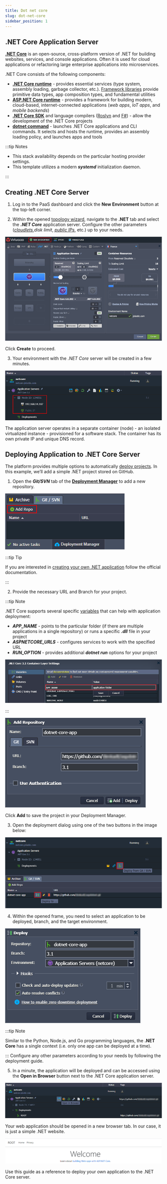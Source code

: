 ```yaml
---
title: Dot net core
slug: dot-net-core
sidebar_position: 1
---
```


## .NET Core Application Server

**[.NET Core](https://learn.microsoft.com/en-us/dotnet/core/introduction)** is an open-source, cross-platform version of .NET for building websites, services, and console applications. Often it is used for cloud applications or refactoring large enterprise applications into microservices.

.NET Core consists of the following components:

- **[.NET Core runtime](https://github.com/dotnet/runtime/tree/main/src/coreclr)** - provides essential services (type system, assembly loading, garbage collector, etc.). [Framework libraries](https://github.com/dotnet/runtime/tree/main/src/libraries) provide primitive data types, app composition types, and fundamental utilities
- **[ASP.NET Core runtime](https://github.com/dotnet/aspnetcore)** - provides a framework for building modern, cloud-based, internet-connected applications (_web apps_, _IoT apps_, and _mobile backends_)
- **[.NET Core SDK](https://github.com/dotnet/sdk)** and language compilers ([Roslyn](https://github.com/dotnet/roslyn) and [F#](https://github.com/dotnet/fsharp)) - allow the development of the .NET Core projects
- **[dotnet command](https://learn.microsoft.com/en-us/dotnet/core/tools/dotnet)** - launches .NET Core applications and CLI commands. It selects and hosts the runtime, provides an assembly loading policy, and launches apps and tools

:::tip Notes

- This stack availability depends on the particular hosting provider settings.
- This template utilizes a modern **_systemd_** initialization daemon.

:::

## Creating .NET Core Server

1. Log in to the PaaS dashboard and click the **New Environment** button at the top-left corner.

2. Within the opened [topology wizard](/docs/EnvironmentManagement/Setting%20Up%20Environment), navigate to the **.NET** tab and select the **_.NET Core_** application server. Configure the other parameters (_[cloudlets](/docs/PlatformOverview/Cloudlet)_,_disk limit_, _[public IPs](/docs/ApplicationSetting/External%20Access%20To%20Applications/Public%20IP/)_, etc.) up to your needs.

<div style={{
    display:'flex',
    justifyContent: 'center',
    margin: '0 0 1rem 0'
}}>

![Locale Dropdown](./img/DotNETCore/01-dotnet-core-topology-wizard.png)

</div>

Click **Create** to proceed.

3. Your environment with the _.NET Core_ server will be created in a few minutes.

<div style={{
    display:'flex',
    justifyContent: 'center',
    margin: '0 0 1rem 0'
}}>

![Locale Dropdown](./img/DotNETCore/02-dotnet-core-application-server-created.png)

</div>

The application server operates in a separate container (node) - an isolated virtualized instance - provisioned for a software stack. The container has its own private IP and unique DNS record.

## Deploying Application to .NET Core Server

The platform provides multiple options to automatically [deploy projects](/docs/Deployment/Deployment%20Guide). In this example, we’ll add a simple .NET project stored on GitHub.

1. Open the **_Git/SVN_** tab of the **[Deployment Manager](/docs/Deployment/Deployment%20Manager#git--svn-projects)** to add a new repository.

<div style={{
    display:'flex',
    justifyContent: 'center',
    margin: '0 0 1rem 0'
}}>

![Locale Dropdown](./img/DotNETCore/03-deployment-manager-add-repository.png)

</div>

:::tip Tip

If you are interested in [creating your own .NET application](https://learn.microsoft.com/en-us/aspnet/core/tutorials/razor-pages/razor-pages-start?view=aspnetcore-7.0&tabs=visual-studio) follow the official documentation.

:::

2. Provide the necessary URL and Branch for your project.

:::tip Note

.NET Core supports several specific [variables](/docs/Container/Container%20Configuration/Variables) that can help with application deployment:

- **_APP_NAME_** - points to the particular folder (if there are multiple applications in a single repository) or runs a specific **_.dll_** file in your project
- **_ASPNETCORE_URLS_** - configures services to work with the specified URL
- **_RUN_OPTION_** - provides additional **_dotnet run_** options for your project

<div style={{
    display:'flex',
    justifyContent: 'center',
    margin: '0 0 1rem 0'
}}>

![Locale Dropdown](./img/DotNETCore/04-dotnet-core-app-name-variable.png)

</div>

:::

<div style={{
    display:'flex',
    justifyContent: 'center',
    margin: '0 0 1rem 0'
}}>

![Locale Dropdown](./img/DotNETCore/05-add-dotnet-core-application.png)

</div>

Click **Add** to save the project in your Deployment Manager.

3. Open the deployment dialog using one of the two buttons in the image below:

<div style={{
    display:'flex',
    justifyContent: 'center',
    margin: '0 0 1rem 0'
}}>

![Locale Dropdown](./img/DotNETCore/06-deploy-from-git.png)

</div>

4. Within the opened frame, you need to select an application to be deployed, branch, and the target environment.

<div style={{
    display:'flex',
    justifyContent: 'center',
    margin: '0 0 1rem 0'
}}>

![Locale Dropdown](./img/DotNETCore/07-deploy-dotnet-core-application.png)

</div>

:::tip Note

Similar to the Python, Node.js, and Go programming languages, the **.NET Core** has a single context (i.e. only one app can be deployed at a time).

:::
Configure any other parameters according to your needs by following the deployment guide.

5. In a minute, the application will be deployed and can be accessed using the **Open in Browser** button next to the .NET Core application server.

<div style={{
    display:'flex',
    justifyContent: 'center',
    margin: '0 0 1rem 0'
}}>

![Locale Dropdown](./img/DotNETCore/08-open-dotnet-core-in-browser.png)

</div>

Your web application should be opened in a new browser tab. In our case, it is just a simple .NET website.

<div style={{
    display:'flex',
    justifyContent: 'center',
    margin: '0 0 1rem 0'
}}>

![Locale Dropdown](./img/DotNETCore/09-dotnet-core-web-application.png)

</div>

Use this guide as a reference to deploy your own application to the .NET Core server.
